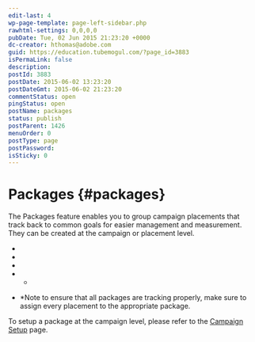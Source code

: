 ```yaml
---
edit-last: 4
wp-page-template: page-left-sidebar.php
rawhtml-settings: 0,0,0,0
pubDate: Tue, 02 Jun 2015 21:23:20 +0000
dc-creator: hthomas@adobe.com
guid: https://education.tubemogul.com/?page_id=3883
isPermaLink: false
description: 
postId: 3883
postDate: 2015-06-02 13:23:20
postDateGmt: 2015-06-02 21:23:20
commentStatus: open
pingStatus: open
postName: packages
status: publish
postParent: 1426
menuOrder: 0
postType: page
postPassword: 
isSticky: 0
---
```


# Packages {#packages}

The Packages feature enables you to group campaign placements that track back to common goals for easier management and measurement. They can be created at the campaign or placement level.

* 
* 
*

* *

* &#42;Note to ensure that all packages are tracking properly, make sure to assign every placement to the appropriate package.

To setup a package at the campaign level, please refer to the [Campaign Setup](../user-guide/execution/campaign-setup/user-guideexecutioncampaign-setup.md) page. 